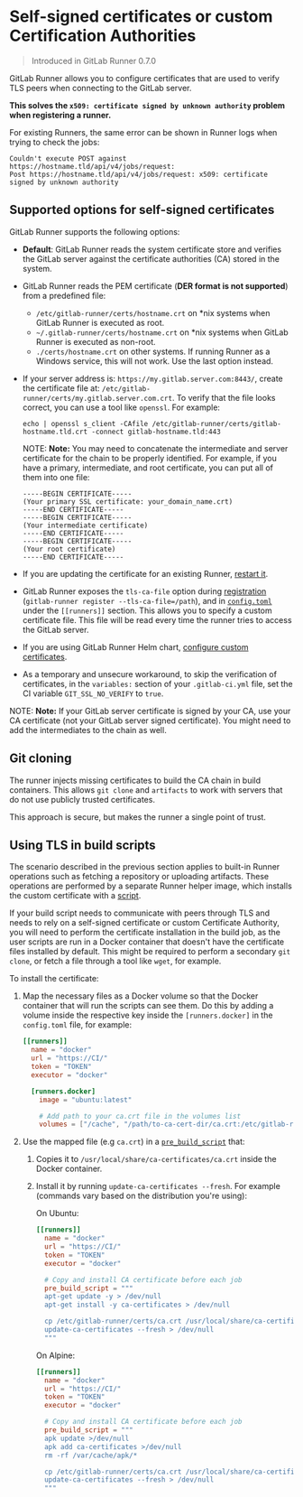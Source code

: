 # Self-signed certificates or custom Certification Authorities

> Introduced in GitLab Runner 0.7.0

GitLab Runner allows you to configure certificates that are used to verify TLS peers
when connecting to the GitLab server.

**This solves the `x509: certificate signed by unknown authority` problem when registering a runner.**

For existing Runners, the same error can be shown in Runner logs when trying to check the jobs:

```plaintext
Couldn't execute POST against https://hostname.tld/api/v4/jobs/request:
Post https://hostname.tld/api/v4/jobs/request: x509: certificate signed by unknown authority
```

## Supported options for self-signed certificates

GitLab Runner supports the following options:

- **Default**: GitLab Runner reads the system certificate store and verifies the
  GitLab server against the certificate authorities (CA) stored in the system.

- GitLab Runner reads the PEM certificate (**DER format is not supported**) from a
  predefined file:

  - `/etc/gitlab-runner/certs/hostname.crt` on *nix systems when GitLab Runner is executed as root.
  - `~/.gitlab-runner/certs/hostname.crt` on *nix systems when GitLab Runner is executed as non-root.
  - `./certs/hostname.crt` on other systems. If running Runner as a Windows service,
    this will not work. Use the last option instead.

- If your server address is: `https://my.gitlab.server.com:8443/`, create the
  certificate file at: `/etc/gitlab-runner/certs/my.gitlab.server.com.crt`.
  To verify that the file looks correct, you can use a tool like `openssl`. For example:

  ```shell
  echo | openssl s_client -CAfile /etc/gitlab-runner/certs/gitlab-hostname.tld.crt -connect gitlab-hostname.tld:443
  ```

  NOTE: **Note:**
  You may need to concatenate the intermediate and server certificate for the chain to
  be properly identified. For example, if you have a primary, intermediate, and root certificate,
  you can put all of them into one file:

    ```plaintext
    -----BEGIN CERTIFICATE-----
    (Your primary SSL certificate: your_domain_name.crt)
    -----END CERTIFICATE-----
    -----BEGIN CERTIFICATE-----
    (Your intermediate certificate)
    -----END CERTIFICATE-----
    -----BEGIN CERTIFICATE-----
    (Your root certificate)
    -----END CERTIFICATE-----
    ```

- If you are updating the certificate for an existing Runner, [restart it](../commands/README.md#gitlab-runner-restart).
- GitLab Runner exposes the `tls-ca-file` option during [registration](../commands/README.md#gitlab-runner-register)
  (`gitlab-runner register --tls-ca-file=/path`), and in [`config.toml`](advanced-configuration.md)
  under the `[[runners]]` section. This allows you to specify a custom certificate file.
  This file will be read every time the runner tries to access the GitLab server.

- If you are using GitLab Runner Helm chart, [configure custom certificates](../install/kubernetes.md).

- As a temporary and unsecure workaround, to skip the verification of certificates,
in the `variables:` section of your `.gitlab-ci.yml` file, set the CI variable `GIT_SSL_NO_VERIFY` to `true`.

NOTE: **Note:**
If your GitLab server certificate is signed by your CA, use your CA certificate
(not your GitLab server signed certificate). You might need to add the intermediates to the chain as well.

## Git cloning

The runner injects missing certificates to build the CA chain in build containers.
This allows `git clone` and `artifacts` to work with servers that do not use publicly
trusted certificates.

This approach is secure, but makes the runner a single point of trust.

## Using TLS in build scripts

The scenario described in the previous section applies to built-in Runner operations
such as fetching a repository or uploading artifacts. These operations are performed
by a separate Runner helper image, which installs the custom certificate with a
[script](https://gitlab.com/gitlab-org/gitlab-runner/blob/3d9a706c59d014409f353da5b1fca1d3197504f0/dockerfiles/alpine/entrypoint#L10-14).

If your build script needs to communicate with peers through TLS and needs to rely on
a self-signed certificate or custom Certificate Authority, you will need to perform the
certificate installation in the build job, as the user scripts are run in a Docker container
that doesn't have the certificate files installed by default. This might be required to perform
a secondary `git clone`, or fetch a file through a tool like `wget`, for example.

To install the certificate:

1. Map the necessary files as a Docker volume so that the Docker container that will run
   the scripts can see them. Do this by adding a volume inside the respective key inside
   the `[runners.docker]` in the `config.toml` file, for example:

   ```toml
   [[runners]]
     name = "docker"
     url = "https://CI/"
     token = "TOKEN"
     executor = "docker"

     [runners.docker]
       image = "ubuntu:latest"

       # Add path to your ca.crt file in the volumes list
       volumes = ["/cache", "/path/to-ca-cert-dir/ca.crt:/etc/gitlab-runner/certs/ca.crt:ro"]
   ```

1. Use the mapped file (e.g `ca.crt`) in a [`pre_build_script`](./advanced-configuration.md#the-runners-section) that:
    1. Copies it to `/usr/local/share/ca-certificates/ca.crt` inside the Docker container.
    1. Install it by running `update-ca-certificates --fresh`. For example (commands
       vary based on the distribution you're using):

        On Ubuntu:

        ```toml
        [[runners]]
          name = "docker"
          url = "https://CI/"
          token = "TOKEN"
          executor = "docker"

          # Copy and install CA certificate before each job
          pre_build_script = """
          apt-get update -y > /dev/null
          apt-get install -y ca-certificates > /dev/null

          cp /etc/gitlab-runner/certs/ca.crt /usr/local/share/ca-certificates/ca.crt
          update-ca-certificates --fresh > /dev/null
          """
        ```

        On Alpine:

        ```toml
        [[runners]]
          name = "docker"
          url = "https://CI/"
          token = "TOKEN"
          executor = "docker"

          # Copy and install CA certificate before each job
          pre_build_script = """
          apk update >/dev/null
          apk add ca-certificates >/dev/null
          rm -rf /var/cache/apk/*

          cp /etc/gitlab-runner/certs/ca.crt /usr/local/share/ca-certificates/ca.crt
          update-ca-certificates --fresh > /dev/null
          """
        ```
